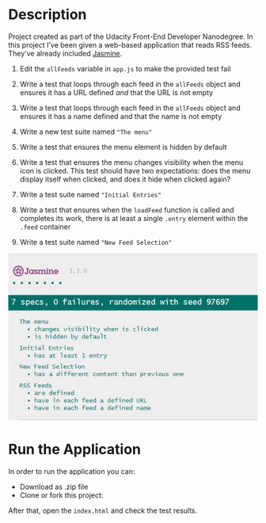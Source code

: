 # Description
Project created as part of the Udacity Front-End Developer Nanodegree.
In this project I've been given a web-based application that reads RSS feeds. They've already included [Jasmine](http://jasmine.github.io/).


1. Edit the `allFeeds` variable in `app.js` to make the provided test fail

2. Write a test that loops through each feed in the `allFeeds` object and ensures it has a URL defined _and_ that the URL is not empty

3. Write a test that loops through each feed in the `allFeeds` object and ensures it has a name defined and that the name is not empty

4. Write a new test suite named `"The menu"`

5. Write a test that ensures the menu element is hidden by default

6. Write a test that ensures the menu changes visibility when the menu icon is clicked. This test should have two expectations: does the menu display itself when clicked, and does it hide when clicked again?

7. Write a test suite named `"Initial Entries"`

8. Write a test that ensures when the `loadFeed` function is called and completes its work, there is at least a single `.entry` element within the `.feed` container
  
9. Write a test suite named `"New Feed Selection"`





<img src="img\jasmine.JPG">

# Run the Application
In order to run the application you can:
* Download as .zip file
* Clone or fork this project:

After that, open the `index.html` and check the test results.